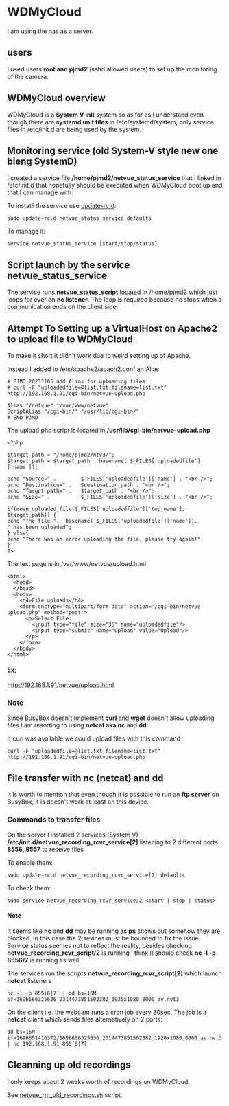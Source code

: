 # WDMyCloud

I am using the nas as a server.

## users
I used users **root and pjmd2** (sshd allowed users) to set up the monitoring of the camera.

## WDMyCloud overview
WDMyCloud is a **System V init** system so as far as I understand even though there are **systemd unit files**
in /etc/systemd/system, only service files in /etc/init.d are being used by the system.

## Monitoring service (old System-V style new one bieng SystemD)
I created a service file **/home/pjmd2/netvue_status_service** that I linked in /etc/init.d that hopefully should
be executed when WDMyCloud boot up and that I can manage with:

To instatll the service use [update-rc.d](https://www.thegeekdiary.com/update-rc-d-command-examples-in-linux/):
```
sudo update-rc.d netvue_status_service defaults
```
To manage it:
```
service netvue_status_service [start/stop/status]
```

## Script launch by the service netvue_status_service
The service runs **netvue_status_script** located in /home/pjmd2 which just loops for ever on **nc listener**. 
The loop is required because nc stops when a communication ends on the client side.

## Attempt To Setting up a VirtualHost on Apache2 to upload file to WDMyCloud

To make it short it didn't work due to weird setting up of Apache.

Instead I added to /etc/apache2/apach2.conf an Alias
```
# PJMD 20231105 add Alias for uploading files:
# curl -F "uploadedfile=@list.txt;filename=list.txt"  http://192.168.1.91/cgi-bin/netvue-upload.php

Alias "/netvue" "/var/www/netvue"
ScriptAlias "/cgi-bin/" "/usr/lib/cgi-bin/"
# END PJMD
```
The upload php script is located in **/usr/lib/cgi-bin/netvue-upload.php**
```
<?php

$target_path = "/home/pjmd2/ntv3/";
$target_path = $target_path . basename( $_FILES['uploadedfile']['name']);

echo "Source=" .        $_FILES['uploadedfile']['name'] . "<br />";
echo "Destination=" .   $destination_path . "<br />";
echo "Target path=" .   $target_path . "<br />";
echo "Size=" .          $_FILES['uploadedfile']['size'] . "<br />";

if(move_uploaded_file($_FILES['uploadedfile']['tmp_name'], $target_path)) {
echo "The file ".  basename( $_FILES['uploadedfile']['name']).
" has been uploaded";
} else{
echo "There was an error uploading the file, please try again!";
}
?>
```
The test page is in /var/www/netvue/upload.html
```
<html>
  <head>
  </head>
  <body>
    <h4>File uploads</h4>
    <form enctype="multipart/form-data" action="/cgi-bin/netvue-upload.php" method="post">
      <p>Select File:
        <input type="file" size="35" name="uploadedfile"/>
        <input type="submit" name="Upload" value="Upload"/>
      </p>
    </form>
  </body>
</html>
```
#### Ex;
http://192.168.1.91/netvue/upload.html

### Note
Since BusyBox doesn't implement **curl** and **wget** doesn't allow uploading files I am
resorting to using **netcat aka nc** and **dd**

If curl was available we could upload files with this command
```
curl -F "uploadedfile=@list.txt;filename=list.txt"  http://192.168.1.91/cgi-bin/netvue-upload.php
```


## File transfer with nc (netcat) and dd

It is worth to mention that even though it is possible to run an **ftp server** on
BusyBox, it is doesn't work at least on this device.

### Commands to transfer files
On the server 
I installed 2 services (System V) **/etc/init.d/netvue_recording_rcvr_service[2]** listening to 2 different 
ports **8556, 8557** to receive files

To enable them:
```
sudo update-rc.d netvue_recording_rcvr_service[2] defaults
```
To check them:
```
sudo service netvue_recording_rcvr_service/2 <start | stop | status>
```
#### Note
It seems like **nc** and **dd** may be running as **ps** shows but somehow they are blocked.
In this case the 2 sevices must be bounced to fix the issue.  
Service status seemes not to reflect the reality, besides checking **netvue_recording_rcvr_script/2** is running I think it should check **nc -l -p 8556/7** is running as well.



The services run the scripts **netvue_recording_rcvr_script[2]** which launch **netcat** listeners
```
nc -l -p 855[6|7] | dd bs=16M of=1696666325636_2314473851502382_1920x1080_8000_av.nvt3
```

On the client i.e. the webcam runs a cron job every 30sec. The job is a **netcat** client which sends files alternatively on 2 ports:
``` 
dd bs=16M if=1696651416372/1696666325636_2314473851502382_1920x1080_8000_av.nvt3  | nc 192.168.1.91 855[6|7]
```


## Cleanning up old recordings 

I only keeps about 2 weeks worth of recordings on WDMyCloud. 

See [netvue_rm_old_recordings.sh](https://github.com/pajmd/NetVueScript/blob/main/WDMyCLoud/netvue_rm_old_recordings.sh) script.

